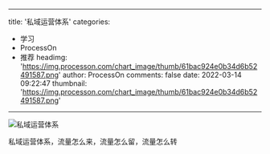 
---
title: '私域运营体系'
categories: 
 - 学习
 - ProcessOn
 - 推荐
headimg: 'https://img.processon.com/chart_image/thumb/61bac924e0b34d6b52491587.png'
author: ProcessOn
comments: false
date: 2022-03-14 09:22:47
thumbnail: 'https://img.processon.com/chart_image/thumb/61bac924e0b34d6b52491587.png'
---

<div>   
<img class="thumb" alt="私域运营体系" src="https://img.processon.com/chart_image/thumb/61bac924e0b34d6b52491587.png" referrerpolicy="no-referrer">
<p>私域运营体系，流量怎么来，流量怎么留，流量怎么转</p>  
</div>
            
